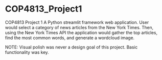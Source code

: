 # COP4813_Project1
COP4813 Project 1
A Python streamlit framework web application. User would select a category of news articles from the New York Times. Then, using the New York Times API the application would gather the top articles, find the most common words, and generate a wordcloud image.

NOTE:
Visual polish was never a design goal of this project. Basic functionality was key.

